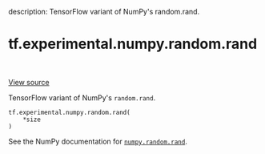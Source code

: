 description: TensorFlow variant of NumPy's random.rand.

<div itemscope itemtype="http://developers.google.com/ReferenceObject">
<meta itemprop="name" content="tf.experimental.numpy.random.rand" />
<meta itemprop="path" content="Stable" />
</div>

# tf.experimental.numpy.random.rand

<!-- Insert buttons and diff -->

<table class="tfo-notebook-buttons tfo-api nocontent" align="left">

</table>

<a target="_blank" class="external" href="/code/stable/tensorflow/python/ops/numpy_ops/np_random.py">View source</a>



TensorFlow variant of NumPy's `random.rand`.

<pre class="devsite-click-to-copy prettyprint lang-py tfo-signature-link">
<code>tf.experimental.numpy.random.rand(
    *size
)
</code></pre>



<!-- Placeholder for "Used in" -->

See the NumPy documentation for [`numpy.random.rand`](https://numpy.org/doc/1.16/reference/generated/numpy.random.rand.html).